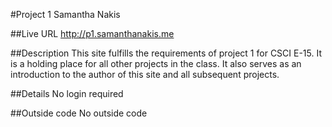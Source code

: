 #Project 1 Samantha Nakis

##Live URL
<http://p1.samanthanakis.me>

##Description
This site fulfills the requirements of project 1 for CSCI E-15. It is a holding place for all other projects in the class. It also serves as an introduction to the author of this site and all subsequent projects.

##Details
No login required

##Outside code
No outside code